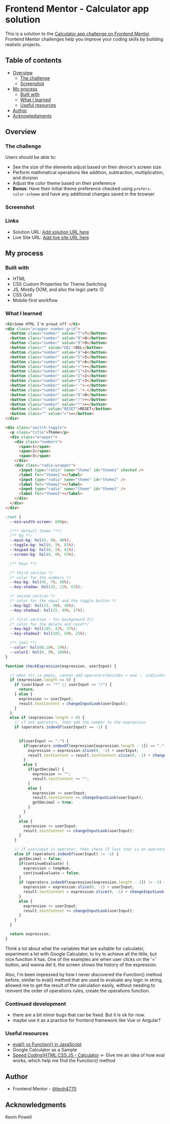 # Frontend Mentor - Calculator app solution

This is a solution to the [Calculator app challenge on Frontend Mentor](https://www.frontendmentor.io/challenges/calculator-app-9lteq5N29). Frontend Mentor challenges help you improve your coding skills by building realistic projects. 

## Table of contents

- [Overview](#overview)
  - [The challenge](#the-challenge)
  - [Screenshot](#screenshot)
- [My process](#my-process)
  - [Built with](#built-with)
  - [What I learned](#what-i-learned)
  - [Useful resources](#useful-resources)
- [Author](#author)
- [Acknowledgments](#acknowledgments)


## Overview

### The challenge

Users should be able to:

- See the size of the elements adjust based on their device's screen size
- Perform mathmatical operations like addition, subtraction, multiplication, and division
- Adjust the color theme based on their preference
- **Bonus**: Have their initial theme preference checked using `prefers-color-scheme` and have any additional changes saved in the browser

### Screenshot



### Links

- Solution URL: [Add solution URL here](https://your-solution-url.com)
- Live Site URL: [Add live site URL here](https://your-live-site-url.com)

## My process

### Built with

- HTML
- CSS Custom Properties for Theme Switching
- JS, Mostly DOM, and also the logic parts :D
- CSS Grid
- Mobile-first workflow

### What I learned

```html
<h1>Some HTML I'm proud off </h1>
<div class="wrapper number-grid">
  <button class="number" value="7">7</button>
  <button class="number" value="8">8</button>
  <button class="number" value="9">9</button>
  <button class="" value="DEL">DEL</button>
  <button class="number" value="4">4</button>
  <button class="number" value="5">5</button>
  <button class="number" value="6">6</button>
  <button class="number" value="+">+</button>
  <button class="number" value="1">1</button>
  <button class="number" value="2">2</button>
  <button class="number" value="3">3</button>
  <button class="number" value="-">−</button>
  <button class="number" value=".">.</button>
  <button class="number" value="0">0</button>
  <button class="number" value="/">÷</button>
  <button class="number" value="*">×</button>
  <button class="" value="RESET">RESET</button>
  <button class="" value="=">=</button>
</div>

<div class="switch-toggle">
  <p class="title">Theme</p>
  <div class="wrapper">
    <div class="numbers">
      <span>1</span>
      <span>2</span>
      <span>3</span>
    </div>
    <div class="radio-wrapper">
      <input type="radio" name="theme" id="theme1" checked />
      <label for="theme1"></label>
      <input type="radio" name="theme" id="theme2" />
      <label for="theme2"></label>
      <input type="radio" name="theme" id="theme3" />
      <label for="theme3"></label>
    </div>
  </div>
</div>
```
```css
:root {
  --min-width-screen: 600px;

  /*** default theme ***/
  /** bg **/
  --main-bg: hsl(0, 0%, 90%);
  --toggle-bg: hsl(0, 5%, 81%);
  --keypad-bg: hsl(0, 5%, 81%);
  --screen-bg: hsl(0, 0%, 93%);

  /** keys **/

  /* third section */
  /* color for the numbers */
  --key-bg: hsl(45, 7%, 89%);
  --key-shadow: hsl(35, 11%, 61%);

  /* second section */
  /* color for the equal and the toggle button */
  --key-bg2: hsl(25, 98%, 40%);
  --key-shadow2: hsl(25, 99%, 27%);

  /* first section - for background 3*/
  /* color for the delete and reset*/
  --key-bg3: hsl(185, 42%, 37%);
  --key-shadow3: hsl(185, 58%, 25%);

  /** text **/
  --color: hsl(60,10%, 19%);
  --color2: hsl(0, 0%, 100%);
}
```

```js
function checkExpression(expression, userInput) {

  // when str is empty, cannot add operators(besides + and -, indicates positive and negative)
  if (expression.length == 0) {
    if (userInput == "*" || userInput == "/") {
      return;
    } else {
      expression += userInput;
      result.textContent = changeInputLook(userInput);
    }
  }
  else if (expression.length > 0) {
    // if not operators, then add the number to the expression
    if (operators.indexOf(userInput) == -1) {
      

      if(userInput == ".") {
        if(operators.indexOf(expression[expression.length - 1]) == ".") {
          expression = expression.slice(0, -1) + userInput;
          result.textContent = result.textContent.slice(0, -1) + changeInputLook(userInput);
        }
        else {
          if(gotDecimal) {
            expression += "";
            result.textContent += "";
          }
          else {
            expression += userInput;
            result.textContent += changeInputLook(userInput);
            gotDecimal = true;
          }
        }
      }
      else {
        expression += userInput;
        result.textContent += changeInputLook(userInput);
      }
    } 

    // if userinput is operator, then check if last char is an operator, if not, then just add it in
    else if (operators.indexOf(userInput) != -1) {
      gotDecimal = false;
      if(continueEvaluate) {
        expression = tempNum;
        continueEvaluate = false;
      }
      if (operators.indexOf(expression[expression.length - 1]) != -1) {
        expression = expression.slice(0, -1) + userInput;
        result.textContent = expression.slice(0, -1) + changeInputLook(userInput);
      } 
      else {
        expression += userInput;
        result.textContent += changeInputLook(userInput);
      }
    }
  }

  return expression;
}
```
Think a lot about what the variables that are suitable for calculator, experiment a lot with Google Calculator, to try to achieve all the little, but nice function it has. One of the examples are when user clicks on the '=' button, and wanna del it, the screen shows the history of the expression.

Also, I'm been impressed by how I never discovered the Function() method before, similar to eval() method that are used to evaluate any logic in string, allowed me to get the result of the calculation easily, without needing to reinvent the order of operations rules, create the operations function.

### Continued development

- there are a bit minor bugs that can be fixed. But it is ok for now.
- maybe use it as a practice for frontend framework like Vue or Angular? 

### Useful resources

- [eval() vs Function() in JavaScript](https://www.educative.io/answers/eval-vs-function-in-javascript)
- Google Calculator as a Sample
- [Speed Coding|HTML,CSS,JS - Calculator](https://youtu.be/JDiurjhpOXA) <- Give me an idea of how eval works, which help me find the Function() method

## Author
- Frontend Mentor - [@teoh4770]([https://www.frontendmentor.io/profile/teoh4770])

## Acknowledgments
Kevin Powell
